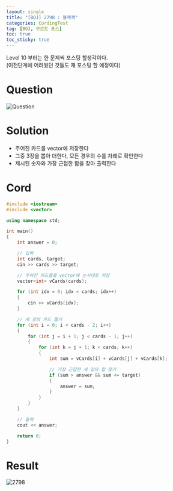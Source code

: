 ```yaml
---
layout: single
title: "[BOJ] 2798 : 블랙잭"
categories: CordingTest
tag: [BOJ, 부르트 포스]
toc: true
toc_sticky: true
---
```


Level 10 부터는 한 문제씩 포스팅 할생각이다. <br>
(이전단계에 어려웠던 것들도 재 포스팅 할 예정이다) <br>

# Question
![Question](https://user-images.githubusercontent.com/97664446/168412491-64e0ee85-4dee-4925-aa4c-61535e9fc3eb.PNG)

# Solution
- 주어진 카드를 vector에 저장한다
- 그중 3장을 뽑아 더한다, 모든 경우의 수를 차례로 확인한다
- 제시된 숫자와 가장 근접한 합을 찾아 출력한다

# Cord
```c++
#include <iostream>
#include <vector>

using namespace std;

int main()
{
	int answer = 0;

	// 입력
	int cards, target;
	cin >> cards >> target;

	// 주어진 카드들을 vector에 순서대로 저장
	vector<int> vCards(cards);

	for (int idx = 0; idx < cards; idx++)
	{
		cin >> vCards[idx];
	}

	// 세 장의 카드 뽑기
	for (int i = 0; i < cards - 2; i++)
	{
		for (int j = i + 1; j < cards - 1; j++)
		{
			for (int k = j + 1; k < cards; k++)
			{
				int sum = vCards[i] + vCards[j] + vCards[k];

				// 가장 근접한 세 장의 합 찾기 
				if (sum > answer && sum <= target)
				{
					answer = sum;
				}
			}
		}
	}

	// 출력
	cout << answer;

	return 0;
}
```
# Result
![2798](https://user-images.githubusercontent.com/97664446/168412490-31d0e73f-d034-48b0-abc0-e945064e478c.PNG)
